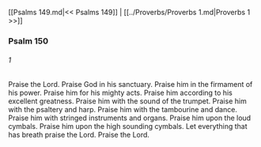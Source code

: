 [[Psalms 149.md|<< Psalms 149]]  |  [[../Proverbs/Proverbs 1.md|Proverbs 1 >>]]

### Psalm 150
###### 1
Praise the Lord. Praise God in his sanctuary. Praise him in the firmament of his power. Praise him for his mighty acts. Praise him according to his excellent greatness. Praise him with the sound of the trumpet. Praise him with the psaltery and harp. Praise him with the tambourine and dance. Praise him with stringed instruments and organs. Praise him upon the loud cymbals. Praise him upon the high sounding cymbals. Let everything that has breath praise the Lord. Praise the Lord.